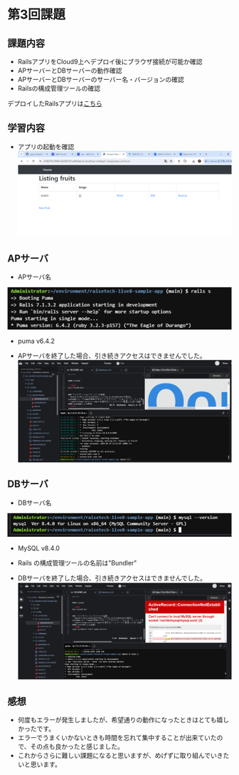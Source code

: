 # 第3回課題　
## 課題内容
- RailsアプリをCloud9上へデプロイ後にブラウザ接続が可能か確認
- APサーバーとDBサーバーの動作確認
- APサーバーとDBサーバーのサーバー名・バージョンの確認
- Railsの構成管理ツールの確認

デプロイしたRailsアプリは[こちら](https://github.com/yuta-ushijima/raisetech-live8-sample-app)

## 学習内容

- アプリの起動を確認
![サンプルアプリ起動確認](/image/lecture03/sample-app.png)


## APサーバ
- APサーバ名

![AP SERVER名](/image/lecture03/AP_SERVER_name.png)
- puma v6.4.2

- APサーバを終了した場合、引き続きアクセスはできませんでした。
![AP SERVER 停止確認](/image/lecture03/AP_SERVER_STOP.png)

## DBサーバ
- DBサーバ名

![DB SERVER名](/image/lecture03/DB_SERVE_name.png)

- MySQL v8.4.0
- Rails の構成管理ツールの名前は"Bundler"

- DBサーバを終了した場合、引き続きアクセスはできませんでした。
![DB SERVER 停止確認](/image/lecture03/DB_SERVER_STOP.png)

## 感想
- 何度もエラーが発生しましたが、希望通りの動作になったときはとても嬉しかったです。
- エラーでうまくいかないときも時間を忘れて集中することが出来ていたので、その点も良かったと感じました。
- これからさらに難しい課題になると思いますが、めげずに取り組んでいきたいと思います。
